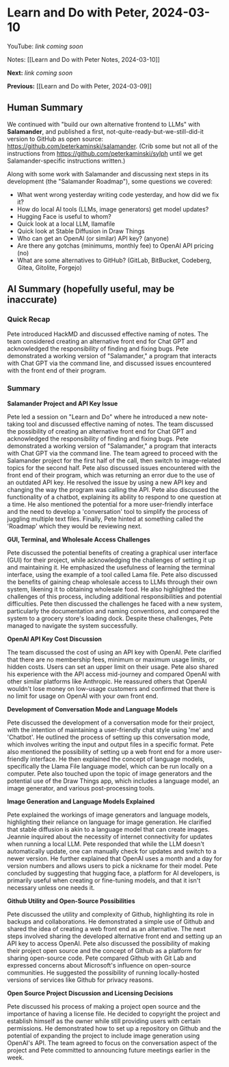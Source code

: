 # Learn and Do with Peter, 2024-03-10

YouTube: _link coming soon_

Notes: [[Learn and Do with Peter Notes, 2024-03-10]]

**Next:** _link coming soon_

**Previous:** [[Learn and Do with Peter, 2024-03-09]]

## Human Summary

We continued with "build our own alternative frontend to LLMs" with **Salamander**, and published a first, not-quite-ready-but-we-still-did-it version to GitHub as open source: <https://github.com/peterkaminski/salamander>. (Crib some but not all of the instructions from <https://github.com/peterkaminski/sylph> until we get Salamander-specific instructions written.)

Along with some work with Salamander and discussing next steps in its development (the "Salamander Roadmap"), some questions we covered:

- What went wrong yesterday writing code yesterday, and how did we fix it?
- How do local AI tools (LLMs, image generators) get model updates?
- Hugging Face is useful to whom?
- Quick look at a local LLM, llamafile
- Quick look at Stable Diffusion in Draw Things
- Who can get an OpenAI (or similar) API key? (anyone)
- Are there any gotchas (minimums, monthly fee) to OpenAI API pricing (no)
- What are some alternatives to GitHub? (GitLab, BitBucket, Codeberg, Gitea, Gitolite, Forgejo)

## AI Summary (hopefully useful, may be inaccurate)

### Quick Recap

Pete introduced HackMD and discussed effective naming of notes. The team considered creating an alternative front end for Chat GPT and acknowledged the responsibility of finding and fixing bugs. Pete demonstrated a working version of "Salamander," a program that interacts with Chat GPT via the command line, and discussed issues encountered with the front end of their program.

### Summary

**Salamander Project and API Key Issue**

Pete led a session on "Learn and Do" where he introduced a new note-taking tool and discussed effective naming of notes. The team discussed the possibility of creating an alternative front end for Chat GPT and acknowledged the responsibility of finding and fixing bugs. Pete demonstrated a working version of "Salamander," a program that interacts with Chat GPT via the command line. The team agreed to proceed with the Salamander project for the first half of the call, then switch to image-related topics for the second half. Pete also discussed issues encountered with the front end of their program, which was returning an error due to the use of an outdated API key. He resolved the issue by using a new API key and changing the way the program was calling the API. Pete also discussed the functionality of a chatbot, explaining its ability to respond to one question at a time. He also mentioned the potential for a more user-friendly interface and the need to develop a 'conversation' tool to simplify the process of juggling multiple text files. Finally, Pete hinted at something called the 'Roadmap' which they would be reviewing next.

**GUI, Terminal, and Wholesale Access Challenges**

Pete discussed the potential benefits of creating a graphical user interface (GUI) for their project, while acknowledging the challenges of setting it up and maintaining it. He emphasized the usefulness of learning the terminal interface, using the example of a tool called Lama file. Pete also discussed the benefits of gaining cheap wholesale access to LLMs through their own system, likening it to obtaining wholesale food. He also highlighted the challenges of this process, including additional responsibilities and potential difficulties. Pete then discussed the challenges he faced with a new system, particularly the documentation and naming conventions, and compared the system to a grocery store's loading dock. Despite these challenges, Pete managed to navigate the system successfully.

**OpenAI API Key Cost Discussion**

The team discussed the cost of using an API key with OpenAI. Pete clarified that there are no membership fees, minimum or maximum usage limits, or hidden costs. Users can set an upper limit on their usage. Pete also shared his experience with the API access mid-journey and compared OpenAI with other similar platforms like Anthropic. He reassured others that OpenAI wouldn't lose money on low-usage customers and confirmed that there is no limit for usage on OpenAI with your own front end.

**Development of Conversation Mode and Language Models**

Pete discussed the development of a conversation mode for their project, with the intention of maintaining a user-friendly chat style using 'me' and 'Chatbot'. He outlined the process of setting up this conversation mode, which involves writing the input and output files in a specific format. Pete also mentioned the possibility of setting up a web front end for a more user-friendly interface. He then explained the concept of language models, specifically the Llama File language model, which can be run locally on a computer. Pete also touched upon the topic of image generators and the potential use of the Draw Things app, which includes a language model, an image generator, and various post-processing tools.

**Image Generation and Language Models Explained**

Pete explained the workings of image generators and language models, highlighting their reliance on language for image generation. He clarified that stable diffusion is akin to a language model that can create images. Jeannie inquired about the necessity of internet connectivity for updates when running a local LLM. Pete responded that while the LLM doesn't automatically update, one can manually check for updates and switch to a newer version. He further explained that OpenAI uses a month and a day for version numbers and allows users to pick a nickname for their model. Pete concluded by suggesting that hugging face, a platform for AI developers, is primarily useful when creating or fine-tuning models, and that it isn't necessary unless one needs it.

**Github Utility and Open-Source Possibilities**

Pete discussed the utility and complexity of Github, highlighting its role in backups and collaborations. He demonstrated a simple use of Github and shared the idea of creating a web front end as an alternative. The next steps involved sharing the developed alternative front end and setting up an API key to access OpenAI. Pete also discussed the possibility of making their project open source and the concept of Github as a platform for sharing open-source code. Pete compared Github with Git Lab and expressed concerns about Microsoft's influence on open-source communities. He suggested the possibility of running locally-hosted versions of services like Github for privacy reasons.

**Open Source Project Discussion and Licensing Decisions**

Pete discussed his process of making a project open source and the importance of having a license file. He decided to copyright the project and establish himself as the owner while still providing users with certain permissions. He demonstrated how to set up a repository on Github and the potential of expanding the project to include image generation using OpenAI's API. The team agreed to focus on the conversation aspect of the project and Pete committed to announcing future meetings earlier in the week.